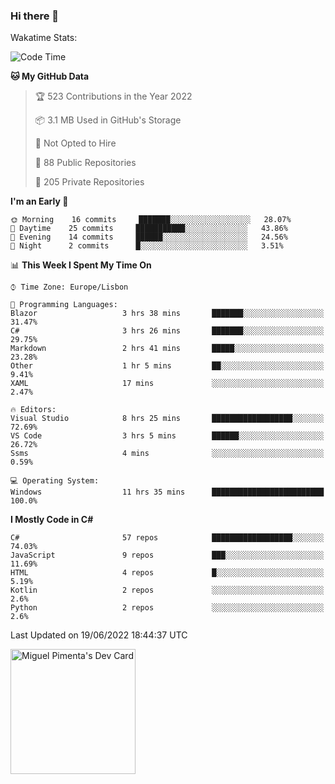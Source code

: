 ### Hi there 👋

<!--
**miguelpimenta/miguelpimenta** is a ✨ _special_ ✨ repository because its `README.md` (this file) appears on your GitHub profile.

Here are some ideas to get you started:

- 🔭 I’m currently working on ...
- 🌱 I’m currently learning ...
- 👯 I’m looking to collaborate on ...
- 🤔 I’m looking for help with ...
- 💬 Ask me about ...
- 📫 How to reach me: ...
- 😄 Pronouns: ...
- ⚡ Fun fact: ...
-->

Wakatime Stats:
<!--START_SECTION:waka-->
![Code Time](http://img.shields.io/badge/Code%20Time-0%20secs-blue)

**🐱 My GitHub Data** 

> 🏆 523 Contributions in the Year 2022
 > 
> 📦 3.1 MB Used in GitHub's Storage 
 > 
> 🚫 Not Opted to Hire
 > 
> 📜 88 Public Repositories 
 > 
> 🔑 205 Private Repositories  
 > 
**I'm an Early 🐤** 

```text
🌞 Morning    16 commits     ███████░░░░░░░░░░░░░░░░░░   28.07% 
🌆 Daytime    25 commits     ███████████░░░░░░░░░░░░░░   43.86% 
🌃 Evening    14 commits     ██████░░░░░░░░░░░░░░░░░░░   24.56% 
🌙 Night      2 commits      █░░░░░░░░░░░░░░░░░░░░░░░░   3.51%

```


📊 **This Week I Spent My Time On** 

```text
⌚︎ Time Zone: Europe/Lisbon

💬 Programming Languages: 
Blazor                   3 hrs 38 mins       ███████░░░░░░░░░░░░░░░░░░   31.47% 
C#                       3 hrs 26 mins       ███████░░░░░░░░░░░░░░░░░░   29.75% 
Markdown                 2 hrs 41 mins       █████░░░░░░░░░░░░░░░░░░░░   23.28% 
Other                    1 hr 5 mins         ██░░░░░░░░░░░░░░░░░░░░░░░   9.41% 
XAML                     17 mins             ░░░░░░░░░░░░░░░░░░░░░░░░░   2.47%

🔥 Editors: 
Visual Studio            8 hrs 25 mins       ██████████████████░░░░░░░   72.69% 
VS Code                  3 hrs 5 mins        ██████░░░░░░░░░░░░░░░░░░░   26.72% 
Ssms                     4 mins              ░░░░░░░░░░░░░░░░░░░░░░░░░   0.59%

💻 Operating System: 
Windows                  11 hrs 35 mins      █████████████████████████   100.0%

```

**I Mostly Code in C#** 

```text
C#                       57 repos            ██████████████████░░░░░░░   74.03% 
JavaScript               9 repos             ███░░░░░░░░░░░░░░░░░░░░░░   11.69% 
HTML                     4 repos             █░░░░░░░░░░░░░░░░░░░░░░░░   5.19% 
Kotlin                   2 repos             ░░░░░░░░░░░░░░░░░░░░░░░░░   2.6% 
Python                   2 repos             ░░░░░░░░░░░░░░░░░░░░░░░░░   2.6%

```



 Last Updated on 19/06/2022 18:44:37 UTC
<!--END_SECTION:waka-->

<a href="https://app.daily.dev/MiguelPimenta"><img src="https://api.daily.dev/devcards/05b7ad917b6047f3b1368fb0fe084ad8.png?r=sx6" width="200" alt="Miguel Pimenta's Dev Card"/></a>
